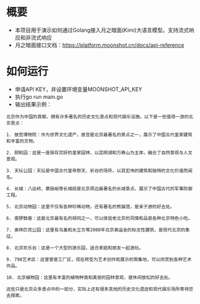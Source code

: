 # 概要

- 本项目用于演示如何通过Golang接入月之暗面(Kimi)大语言模型。支持流式响应和非流式响应
- 月之暗面接口文档：https://platform.moonshot.cn/docs/api-reference


# 如何运行
- 申请API KEY，并设置环境变量MOONSHOT_API_KEY
- 执行go run main.go
- 输出结果示例：

```
北京作为中国的首都，拥有许多著名的历史文化景点和现代娱乐设施。以下是一些值得一游的北京景点：

1. 故宫博物院：作为世界文化遗产，故宫是北京最著名的景点之一，展示了中国古代皇家建筑和丰富的文物。

2. 颐和园：这是一座保存完好的皇家园林，以昆明湖和万寿山为主体，融合了自然景观与人文景观。

3. 天坛公园：天坛是中国古代皇帝祭天、祈谷的场所，以其宏伟的建筑和独特的文化价值而闻名。

4. 长城：八达岭、慕田峪等长城段是北京周边最著名的长城景点，展示了中国古代的军事防御工程。

5. 北京动物园：这里不仅有各种珍稀动物，还有著名的熊猫馆，是亲子游的好去处。

6. 南锣鼓巷：这是北京最有名的胡同之一，可以体验老北京的风情和品尝各种北京特色小吃。

7. 奥林匹克公园：这里有鸟巢和水立方等2008年北京奥运会的标志性建筑，是现代北京的象征。

8. 北京欢乐谷：这是一个大型的游乐园，适合家庭和朋友一起游玩。

9. 798艺术区：这里曾是工厂区，现在转型为艺术创作和展示的聚集地，可以欣赏到各种艺术作品。

10. 北京植物园：这里有丰富的植物种类和美丽的园林景观，是休闲放松的好去处。

这些只是北京众多景点中的一部分，实际上还有很多其他的历史文化遗迹和现代娱乐场所等待您去探索。
```